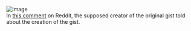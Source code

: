 ![image](https://git.sr.ht/~kskeigrshi/to-arch.sh/blob/master/blob/origin.png)
<br>In [this comment](https://www.reddit.com/r/linuxmasterrace/comments/s2z5u2/ive_written_a_bash_script_that_converts_a/hsm6kxb/?context=3) on Reddit, the supposed creator of the original gist told about the creation of the gist.
